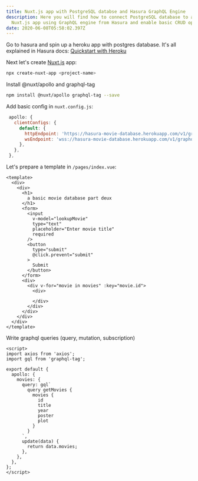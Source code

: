 ```yaml
---
title: Nuxt.js app with PostgreSQL databse and Hasura GraphQL Engine
description: Here you will find how to connect PostgreSQL database to a basic
  Nuxt.js app using GraphQL engine from Hasura and enable basic CRUD operations.
date: 2020-06-08T05:58:02.397Z
---
```

Go to hasura and spin up a heroku app with postgres database. It's all explained in Hasura docs: [Quickstart with Heroku](https://hasura.io/docs/1.0/graphql/manual/getting-started/heroku-simple.html)

Next let's create [Nuxt.js](https://nuxtjs.org/guide/installation) app:

```bash
npx create-nuxt-app <project-name>
```

Install @nuxt/apollo and graphql-tag

```bash
npm install @nuxt/apollo graphql-tag --save
```

Add basic config in `nuxt.config.js`:

```javascript
 apollo: {
   clientConfigs: {
     default: {
       httpEndpoint: 'https://hasura-movie-database.herokuapp.com/v1/graphql',
       wsEndpoint: 'wss://hasura-movie-database.herokuapp.com/v1/graphql',
     },
   },
 },
```

Let's prepare a template in `/pages/index.vue`:

```vue
<template>
  <div>
    <div>
      <h1>
        a basic movie database part deux
      </h1>
      <form>
        <input
          v-model="lookupMovie"
          type="text"
          placeholder="Enter movie title"
          required
        />
        <button
          type="submit"
          @click.prevent="submit"
        >
          Submit
        </button>
      </form>
      <div>
        <div v-for="movie in movies" :key="movie.id">
          <div>

          </div>
        </div>
      </div>
    </div>
  </div>
</template>
```

Write graphql queries (query, mutation, subscription)

```vue
<script>
import axios from 'axios';
import gql from 'graphql-tag';

export default {
  apollo: {
    movies: {
      query: gql`
        query getMovies {
          movies {
            id
            title
            year
            poster
            plot
          }
        }
      `,
      update(data) {
        return data.movies;
      },
    },
  },
};
</script>
```


